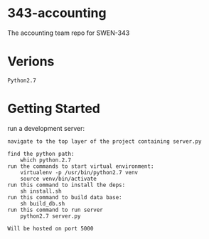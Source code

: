 # 343-accounting
The accounting team repo for SWEN-343

# Verions
    Python2.7

# Getting Started

run a development server:
    
    navigate to the top layer of the project containing server.py
    
    find the python path:
        which python.2.7
    run the commands to start virtual environment:
        virtualenv -p /usr/bin/python2.7 venv 
        source venv/bin/activate
    run this command to install the deps:
        sh install.sh
    run this command to build data base:
        sh build_db.sh
    run this command to run server
        python2.7 server.py

    Will be hosted on port 5000 
